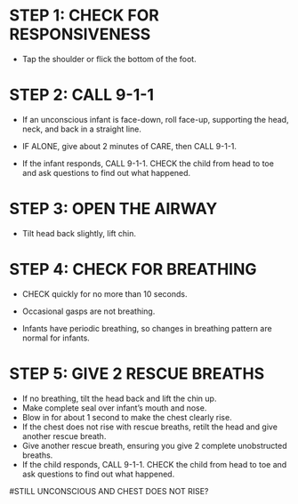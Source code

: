 # STEP 1: CHECK FOR RESPONSIVENESS

- Tap the shoulder or flick the bottom
of the foot. 

# STEP 2: CALL 9-1-1

- If an unconscious infant is face-down,      roll face-up, supporting the head, neck,   and back in a straight line.

- IF ALONE, give about 2 minutes of CARE,    then CALL 9-1-1.

- If the infant responds, CALL      9-1-1. CHECK the child from head to toe    and ask questions to find out what         happened.

# STEP 3: OPEN THE AIRWAY

- Tilt head back slightly, lift chin.

# STEP 4: CHECK FOR BREATHING

- CHECK quickly for no more than 10          seconds.
- Occasional gasps are not breathing.

- Infants have periodic breathing, so changes
in breathing pattern are normal for infants. 

# STEP 5: GIVE 2 RESCUE BREATHS

- If no breathing, tilt the head back and    lift the chin up.
- Make complete seal over infant’s
mouth and nose.
- Blow in for about 1 second to make the
  chest clearly rise.
- If the chest does not rise with rescue     breaths, retilt the head and give          another rescue breath.
- Give another rescue breath, ensuring you   give 2 complete unobstructed breaths. 
- If the child responds, CALL      9-1-1. CHECK the child from head to toe    and ask questions to find out what         happened.

#STILL UNCONSCIOUS AND CHEST DOES NOT RISE?

